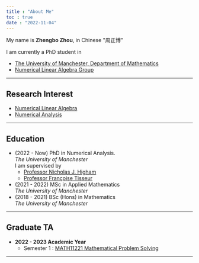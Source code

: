 ```yaml
---
title : "About Me"
toc : true
date : "2022-11-04"
---
```


My name is **Zhengbo Zhou**, in Chinese "周正博"

I am currently a PhD student in 

* [The University of Manchester, Department of Mathematics](https://www.maths.manchester.ac.uk/)
* [Numerical Linear Algebra Group](https://nla-group.org/)

---

## Research Interest

* [Numerical Linear Algebra](https://www.maths.manchester.ac.uk/research/expertise/numerical-linear-algebra/)
* [Numerical Analysis](https://www.maths.manchester.ac.uk/research/themes/numerical-analysis-and-scientific-computing/)

---

## Education 

* (2022 - Now) PhD in Numerical Analysis.  
  *The University of Manchester*  
  I am supervised by 
  * [Professor Nicholas J. Higham](https://nhigham.com/)
  * [Professor Françoise Tisseur](https://personal.maths.manchester.ac.uk/tisseur/)
* (2021 - 2022) MSc in Applied Mathematics  
  *The University of Manchester*  
* (2018 - 2021) BSc (Hons) in Mathematics  
  *The University of Manchester*  

---

## Graduate TA 

* **2022 - 2023 Academic Year**
  * Semester 1 : [MATH11221 Mathematical Problem Solving](https://www.manchester.ac.uk/study/undergraduate/courses/2022/01688/mmath-mathematics/course-details/MATH11221#course-unit-details)

---
